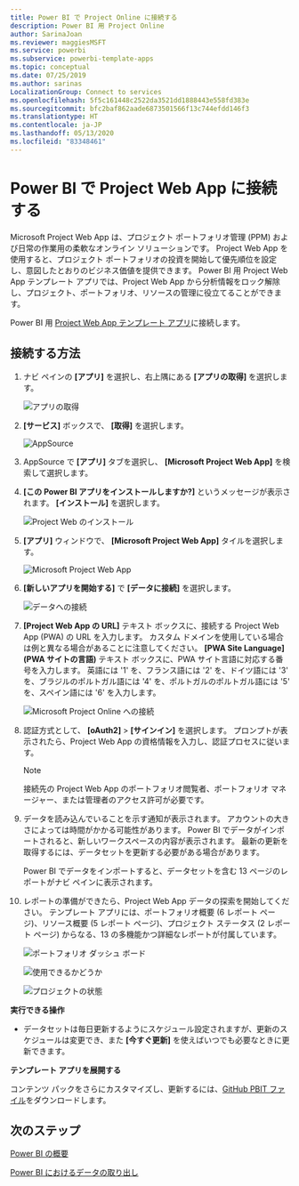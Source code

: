 ```yaml
---
title: Power BI で Project Online に接続する
description: Power BI 用 Project Online
author: SarinaJoan
ms.reviewer: maggiesMSFT
ms.service: powerbi
ms.subservice: powerbi-template-apps
ms.topic: conceptual
ms.date: 07/25/2019
ms.author: sarinas
LocalizationGroup: Connect to services
ms.openlocfilehash: 5f5c161448c2522da3521dd1888443e558fd383e
ms.sourcegitcommit: bfc2baf862aade6873501566f13c744efdd146f3
ms.translationtype: HT
ms.contentlocale: ja-JP
ms.lasthandoff: 05/13/2020
ms.locfileid: "83348461"
---
```

# <a name="connect-to-project-web-app-with-power-bi"></a>Power BI で Project Web App に接続する
Microsoft Project Web App は、プロジェクト ポートフォリオ管理 (PPM) および日常の作業用の柔軟なオンライン ソリューションです。 Project Web App を使用すると、プロジェクト ポートフォリオの投資を開始して優先順位を設定し、意図したとおりのビジネス価値を提供できます。 Power BI 用 Project Web App テンプレート アプリでは、Project Web App から分析情報をロック解除し、プロジェクト、ポートフォリオ、リソースの管理に役立てることができます。

Power BI 用 [Project Web App テンプレート アプリ](https://appsource.microsoft.com/product/power-bi/pbi_msprojectonline.pbi-microsoftprojectwebapp)に接続します。

## <a name="how-to-connect"></a>接続する方法

1. ナビ ペインの **[アプリ]** を選択し、右上隅にある **[アプリの取得]** を選択します。

    ![アプリの取得](media/service-connect-to-project-online/GetApps.png)

2. **[サービス]** ボックスで、 **[取得]** を選択します。
   
   ![AppSource](media/service-connect-to-project-online/AppSource.png)
3. AppSource で **[アプリ]** タブを選択し、 **[Microsoft Project Web App]** を検索して選択します。
   
4. **[この Power BI アプリをインストールしますか?]** というメッセージが表示されます。 **[インストール]** を選択します。 

   ![Project Web のインストール](media/service-connect-to-project-online/ProjectTile.png)
5. **[アプリ]** ウィンドウで、 **[Microsoft Project Web App]** タイルを選択します。 
   
   ![Microsoft Project Web App](media/service-connect-to-project-online/getstarted.png)
6. **[新しいアプリを開始する]** で **[データに接続]** を選択します。
   
   ![データへの接続](media/service-connect-to-project-online/mproject.png)
7. **[Project Web App の URL]** テキスト ボックスに、接続する Project Web App (PWA) の URL を入力します。  カスタム ドメインを使用している場合は例と異なる場合があることに注意してください。 **[PWA Site Language]\(PWA サイトの言語\)** テキスト ボックスに、PWA サイト言語に対応する番号を入力します。 英語には '1' を、フランス語には '2' を、ドイツ語には '3' を、ブラジルのポルトガル語には '4' を、ポルトガルのポルトガル語には '5' を、スペイン語には '6' を入力します。 
   
   ![Microsoft Project Online への接続](media/service-connect-to-project-online/params.png)
8. 認証方式として、 **[oAuth2]** \> **[サインイン]** を選択します。 プロンプトが表示されたら、Project Web App の資格情報を入力し、認証プロセスに従います。

    > [!NOTE]
    > 接続先の Project Web App のポートフォリオ閲覧者、ポートフォリオ マネージャー、または管理者のアクセス許可が必要です。

9. データを読み込んでいることを示す通知が表示されます。 アカウントの大きさによっては時間がかかる可能性があります。 Power BI でデータがインポートされると、新しいワークスペースの内容が表示されます。 最新の更新を取得するには、データセットを更新する必要がある場合があります。 

    Power BI でデータをインポートすると、データセットを含む 13 ページのレポートがナビ ペインに表示されます。 

10. レポートの準備ができたら、Project Web App データの探索を開始してください。 テンプレート アプリには、ポートフォリオ概要 (6 レポート ページ)、リソース概要 (5 レポート ページ)、プロジェクト ステータス (2 レポート ページ) からなる、13 の多機能かつ詳細なレポートが付属しています。 

    ![ポートフォリオ ダッシュ ボード](media/service-connect-to-project-online/report1.png)
   
    ![使用できるかどうか](media/service-connect-to-project-online/report3.png)
   
    ![プロジェクトの状態](media/service-connect-to-project-online/report2.png)

**実行できる操作**

* データセットは毎日更新するようにスケジュール設定されますが、更新のスケジュールは変更でき、また **[今すぐ更新]** を使えばいつでも必要なときに更新できます。

**テンプレート アプリを展開する**

コンテンツ パックをさらにカスタマイズし、更新するには、[GitHub PBIT ファイル](https://github.com/OfficeDev/Project-Power-BI-Content-Packs)をダウンロードします。

## <a name="next-steps"></a>次のステップ
[Power BI の概要](../fundamentals/service-get-started.md)

[Power BI におけるデータの取り出し](service-get-data.md)
